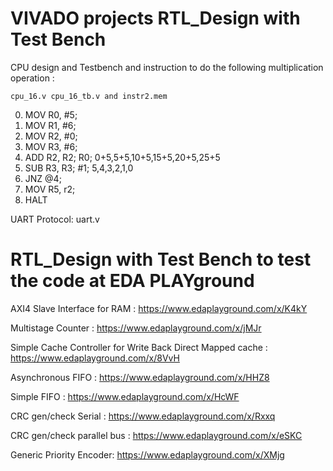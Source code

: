 # VIVADO projects RTL_Design with Test Bench

CPU design and Testbench and instruction to do the following multiplication operation :

	cpu_16.v cpu_16_tb.v and instr2.mem

0. MOV R0, #5;
1. MOV R1, #6;
2. MOV R2, #0;
3. MOV R3, #6;
4. ADD R2, R2; R0; 0+5,5+5,10+5,15+5,20+5,25+5
5. SUB R3, R3; #1; 5,4,3,2,1,0
6. JNZ @4;
7. MOV R5, r2;
8. HALT


UART Protocol: 
uart.v


# RTL_Design with Test Bench to test the code at EDA PLAYground

AXI4 Slave Interface for RAM : https://www.edaplayground.com/x/K4kY

Multistage Counter : https://www.edaplayground.com/x/jMJr

Simple Cache Controller for Write Back Direct Mapped cache : https://www.edaplayground.com/x/8VvH

Asynchronous FIFO : https://www.edaplayground.com/x/HHZ8

Simple FIFO : https://www.edaplayground.com/x/HcWF

CRC gen/check Serial : https://www.edaplayground.com/x/Rxxq

CRC gen/check parallel bus : https://www.edaplayground.com/x/eSKC

Generic Priority Encoder: https://www.edaplayground.com/x/XMjg
